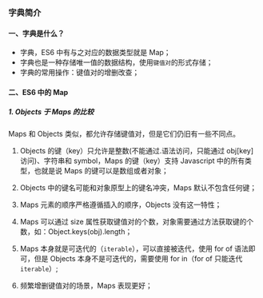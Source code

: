 ### 字典简介

#### 一、字典是什么？

- 字典，ES6 中有与之对应的数据类型就是 Map；
- 字典也是一种存储唯一值的数据结构，使用`键值对`的形式存储；
- 字典的常用操作：键值对的增删改查；

#### 二、ES6 中的 Map

##### 1. Objects 于 Maps 的比较

Maps 和 Objects 类似，都允许存储键值对，但是它们仍旧有一些不同点。

1. Objects 的键（key）只允许是整数(不能通过.语法访问，只能通过 obj[key]访问)、字符串和 symbol，Maps 的键（key）支持 Javascript 中的所有类型，也就是说 Maps 的键可以是数组或者对象；

2. Objects 中的键名可能和对象原型上的键名冲突，Maps 默认不包含任何键；

3. Maps 元素的顺序严格遵循插入的顺序，Objects 没有这一特性；

4. Maps 可以通过 size 属性获取键值对的个数，对象需要通过方法获取键的个数，如：Object.keys(obj).length；

5. Maps 本身就是可迭代的（`iterable`），可以直接被迭代，使用 for of 语法即可，但是 Objects 本身不是可迭代的，需要使用 for in（for of 只能迭代`iterable`）;

6. 频繁增删键值对的场景，Maps 表现更好；
